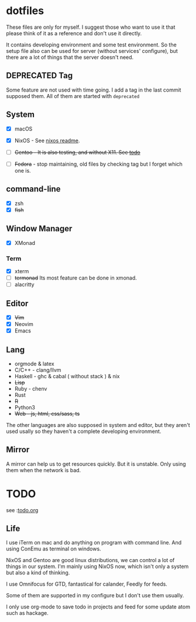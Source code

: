 # dotfiles

These files are only for myself. I suggest those who want to use it that please think of it as a reference and don't use
it directly.

It contains developing environment and some test environment. So the setup file also can be used for server (without
services' configure), but there are a lot of things that the server doesn't need.

## DEPRECATED Tag 

Some feature are not used with time going. I add a tag in the last commit
supposed them. All of them are started with `deprecated`


## System

- [x] macOS

- [x] NixOS - See [nixos readme](./etc/nixos/readme.md). 

- [ ] ~~Gentoo - It is also testing, and without X11. See [todo](#todo)~~

- [ ] ~~Fedora~~ - stop maintaining, old files by checking tag but I forget which one is.

## command-line

- [x] zsh
- [x] ~~fish~~ 

## Window Manager

- [x] XMonad

### Term

- [X] xterm
- [ ] ~~termonad~~ Its most feature can be done in xmonad. 
- [ ] alacritty

## Editor

- [x] ~~Vim~~ 
- [x] Neovim 
- [x] Emacs

## Lang

- orgmode & latex
- C/C++ - clang/llvm
- Haskell - ghc & cabal ( without stack ) & nix
- ~~Lisp~~
- Ruby - chenv 
- Rust
- ~~R~~
- Python3 
- ~~Web - js, html, css/sass, ts~~

The other languages are also supposed in system and editor, but they aren't used usally so they haven't a complete
developing environment.

## Mirror

A mirror can help us to get resources quickly. But it is unstable. Only using them when the network is bad.

# TODO

see :[todo.org](todo.org)

## Life

I use iTerm on mac and do anything on program with command line. And using ConEmu as terminal on windows.

NixOS and Gentoo are good linux distributions, we can control a lot of things in our system. I'm mainly using NixOS now, which isn't only a system but also a kind of thinking.

I use Omnifocus for GTD, fantastical for calander, Feedly for feeds.

Some of them are supported in my configure but I don't use them usually.

I only use org-mode to save todo in projects and feed for some update atom such as hackage.
